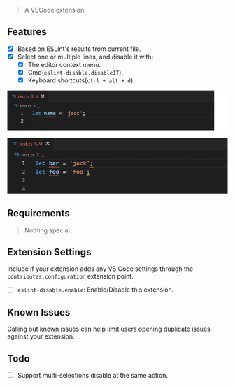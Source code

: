 > A VSCode extension.

## Features

- [x] Based on ESLint's results from current file.
- [x] Select one or multiple lines, and disable it with:
  - [x] The editor context menu.
  - [x] Cmd(`eslint-disable.disableIT`).
  - [x] Keyboard shortcuts(`ctrl + alt + d`).

![](assets/1.gif)

![](assets/2.gif)

## Requirements

> Nothing special.

## Extension Settings

Include if your extension adds any VS Code settings through the `contributes.configuration` extension point.

 - [ ] `eslint-disable.enable`: Enable/Disable this extension.

## Known Issues

Calling out known issues can help limit users opening duplicate issues against your extension.

## Todo

- [ ] Support multi-selections disable at the same action. 